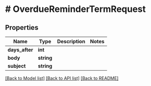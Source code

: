 # # OverdueReminderTermRequest

## Properties

Name | Type | Description | Notes
------------ | ------------- | ------------- | -------------
**days_after** | **int** |  |
**body** | **string** |  |
**subject** | **string** |  |

[[Back to Model list]](../../README.md#models) [[Back to API list]](../../README.md#endpoints) [[Back to README]](../../README.md)
